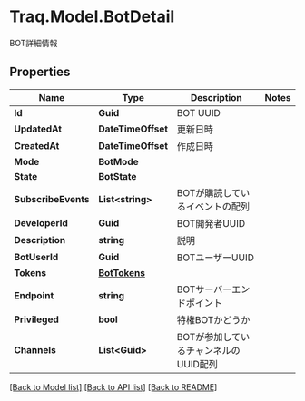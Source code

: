 # Traq.Model.BotDetail
BOT詳細情報

## Properties

Name | Type | Description | Notes
------------ | ------------- | ------------- | -------------
**Id** | **Guid** | BOT UUID | 
**UpdatedAt** | **DateTimeOffset** | 更新日時 | 
**CreatedAt** | **DateTimeOffset** | 作成日時 | 
**Mode** | **BotMode** |  | 
**State** | **BotState** |  | 
**SubscribeEvents** | **List&lt;string&gt;** | BOTが購読しているイベントの配列 | 
**DeveloperId** | **Guid** | BOT開発者UUID | 
**Description** | **string** | 説明 | 
**BotUserId** | **Guid** | BOTユーザーUUID | 
**Tokens** | [**BotTokens**](BotTokens.md) |  | 
**Endpoint** | **string** | BOTサーバーエンドポイント | 
**Privileged** | **bool** | 特権BOTかどうか | 
**Channels** | **List&lt;Guid&gt;** | BOTが参加しているチャンネルのUUID配列 | 

[[Back to Model list]](../../README.md#documentation-for-models) [[Back to API list]](../../README.md#documentation-for-api-endpoints) [[Back to README]](../../README.md)

